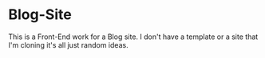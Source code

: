 # Blog-Site
This is a Front-End work for a Blog site.
I don't have a template or a site that I'm cloning it's all just random ideas.
